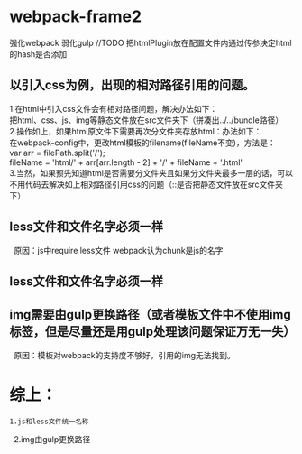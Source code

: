 # webpack-frame2
强化webpack   弱化gulp
//TODO 把htmlPlugin放在配置文件内通过传参决定html的hash是否添加<br>


## 以引入css为例，出现的相对路径引用的问题。<br>

1.在html中引入css文件会有相对路径问题，解决办法如下：<br>
   把html、css、js、img等静态文件放在src文件夹下（拼凑出../../bundle路径）<br>
2.操作如上，如果html原文件下需要再次分文件夹存放html：办法如下：<br>
   在webpack-config中，更改html模板的filename(fileName不变)，方法是：<br>
                                                       var arr = filePath.split('\/');<br>
                                                       fileName = 'html/' + arr[arr.length - 2] + '/' + fileName + '.html'<br>
3.当然，如果预先知道html是否需要分文件夹且如果分文件夹最多一层的话，可以不用代码去解决如上相对路径引用css的问题（::是否把静态文件放在src文件夹下）<br>




## less文件和文件名字必须一样<br>
   原因：js中require less文件 webpack认为chunk是js的名字



## less文件和文件名字必须一样<br>


## img需要由gulp更换路径（或者模板文件中不使用img标签，但是尽量还是用gulp处理该问题保证万无一失）
   原因：模板对webpack的支持度不够好，引用的img无法找到。
   
   
   
   
# 综上： 
    1.js和less文件统一名称
    2.img由gulp更换路径
